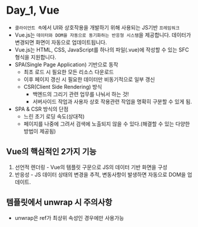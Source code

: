 # Day_1, Vue

- `클라이언트 측`에서 UI와 상호작용을 개발하기 위해 사용되는 JS기반 `프레임워크`
- Vue.js는 `데이터와 DOM을 자동으로 동기화하는 반응형 시스템`을 제공합니다. 데이터가 변경되면 화면이 자동으로 업데이트됩니다.
- Vue.js는 HTML, CSS, JavaScript를 하나의 파일(.vue)에 작성할 수 있는 SFC 형식을 지원합니다.
- SPA(Single Page Application) 기반으로 동작
  - 최초 로드 시 필요한 모든 리소스 다운로드
  - 이후 페이지 갱신 시 필요한 데이터만 비동기적으로 일부 갱신
  - CSR(Client Side Rendering) 방식
    - 백엔드의 그리기 관련 업무를 나눠서 하는 것!
    - 서버사이드 작업과 사용자 상호 작용관련 작업을 명확히 구분할 수 있게 됨. 
- SPA & CSR 방식의 단점
  - 느린 초기 로딩 속도(상대적)
  - 페이지를 나중에 그려서 검색에 노출되지 않을 수 있다.(해결할 수 있는 다양한 방법이 제공됨)

## Vue의 핵심적인 2가지 기능
  1. 선언적 렌더링
    - Vue의 템플릿 구문으로 JS의 데이터 기반 화면을 구성
  2. 반응성
    - JS 데이터 상태의 변경을 추적, 변동사항이 발생하면 자동으로 DOM을 업데이트.

## 템플릿에서 unwrap 시 주의사항
  - unwrap은 ref가 최상위 속성인 경우에만 사용가능